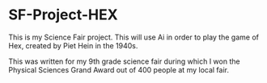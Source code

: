 # SF-Project-HEX
This is my Science Fair project.  This will use Ai in order to play the game of Hex, created by Piet Hein in the 1940s.   

This was written for my 9th grade science fair during which I won the Physical Sciences Grand Award out of 400 people at my local fair.
